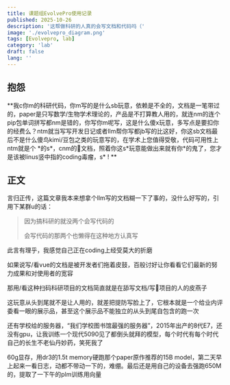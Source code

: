 ```yaml
---
title: 课题组EvolvePro使用记录
published: 2025-10-26
description: '这帮做科研的人真的会写文档和代码吗（'
image: './evolvepro_diagram.png'
tags: [Evolvepro, lab]
category: 'lab'
draft: false 
lang: ''
---
```


## 抱怨

**我c你m的科研代码，你m写的是什么sb玩意，依赖是不全的，文档是一笔带过的，paper是只写数学/生物学术理论的，产品是不打算教人用的，就连nm的连个pip包单词拼写都nm是错的，你写你m呢写，这是什么傻x玩意，多写点是要扣你的经费么？ntm就当写写开发日记或者llm帮你写都jb写的比这好，你这sb文档最后不是什么傻鸟kimi/豆包之类的玩意写的，在学术上您值得受敬，代码可用性上ntm就是个 \*的s\*，cnm的💩文档，照着你这s*玩意能做出来就有你\*的鬼了，您才是该被linus竖中指的coding毒瘤，s\* ! **

## 正文

言归正传，这篇文章我本来想拿个llm写的文档糊一下了事的，没什么好写的，引用下某群u的话：

> 因为搞科研的就没两个会写代码的
>
> 会写代码的那两个也懒得在这种地方认真写

此言有理乎，我感觉自己正在coding上经受莫大的折磨

如果说写/看vue的文档是被开发者们拖着皮鼓，百般讨好让你看看它们最新的努力成果和对使用者的宽容

那用/看这种扫码科研项目的文档简直就是在舔写文档/写💩项目的人的皮燕子

这玩意从头到尾就不是让人用的，就差把提防写脸上了，它根本就是一个给业内评委看一眼的展示品，甚至这个展示品不能独立的从头到尾自包含的跑一次

还有学校给的服务器，“我们学校图书馆最强的服务器”，2015年出产的8代E7，还没有gpu，让我训练一个现代5090见了都倒头就拜的模型，每个时代有每个时代自己的长生不老仙丹妙药，笑死我了

60g显存，用dr3的1.5t memory硬跑那个paper原作推荐的15B model，第二天早上起来一看日志，动都不带动一下的，难绷。最后还是用自己的设备去强跑650M的，提取了一下午的plm训练用向量